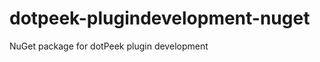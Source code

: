 dotpeek-plugindevelopment-nuget
===============================

NuGet package for dotPeek plugin development
